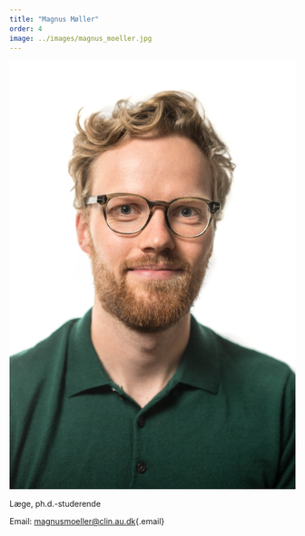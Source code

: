 ```yaml
---
title: "Magnus Møller"
order: 4
image: ../images/magnus_moeller.jpg 
---
```


![Magnus Møller](../images/magnus_moeller.jpg)

Læge, ph.d.-studerende

Email: [magnusmoeller@clin.au.dk](mailto:magnusmoeller@clin.au.dk){.email}	
